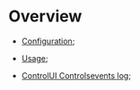 # Overview

* [Configuration](config/acl_config/acl_config.md);

* [Usage](./usage.md);

* [ControlUI Controlsevents log](control/control.md);